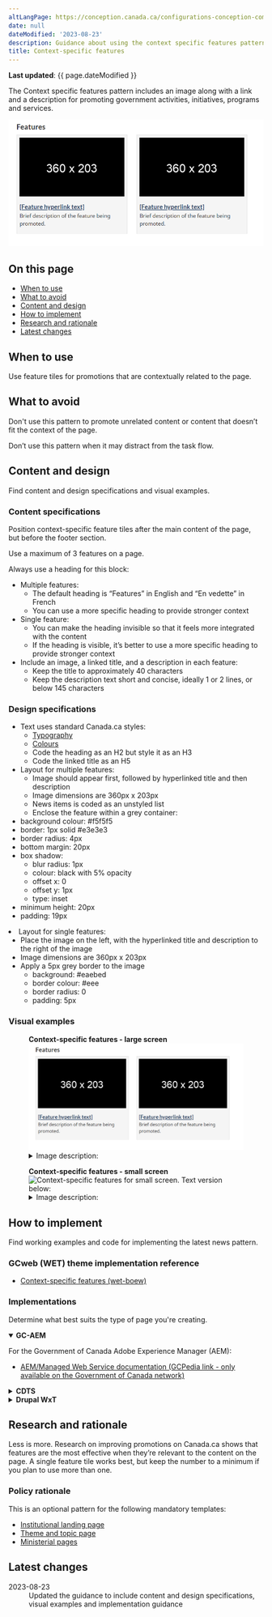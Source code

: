 ```yaml
---
altLangPage: https://conception.canada.ca/configurations-conception-communes/nouveautes.html
date: null
dateModified: '2023-08-23'
description: Guidance about using the context specific features pattern on Canada.ca. 
title: Context-specific features
---
```

<p><strong>Last updated</strong>: {{ page.dateModified }}</p>
<p>The Context specific features pattern includes an image along with a link and a description for promoting government activities, initiatives, programs and services.</p>
<div class="pattern-demo mrgn-tp-lg mrgn-bttm-xl"><img src="../images/contextual-features-en.png" class="img-responsive" alt="" /></div>
<section>
    <h2>On this page</h2>
    <ul>
        <li><a href="#use">When to use</a></li>
        <li><a href="#avoid">What to avoid</a></li>
        <li><a href="#design">Content and design</a></li>
        <li><a href="#implement">How to implement</a></li>
        <li><a href="#research">Research and rationale</a></li>
        <li><a href="#latest">Latest changes</a></li>
    </ul>
</section>
<section>
    <h2 id="use">When to use</h2>
    <p>Use feature tiles for promotions that are contextually related to the page.</p>
</section>
<section>
    <h2 id="avoid">What to avoid</h2>
    <p>Don't use this pattern to promote unrelated content or content that doesn’t fit the context of the page.</p>
    <p>Don’t use this pattern when it may distract from the task flow.</p>
</section>
<section>
    <h2 id="design">Content and design</h2>
    <p>Find content and design specifications and visual examples.</p>
    <h3>Content specifications</h3>
    <p>Position context-specific feature tiles after the main content of the page, but before the footer section.</p>
    <p>Use a maximum of 3 features on a page.</p>
    <p>Always use a heading for this block:</p>
    <ul>
        <li>
            Multiple features:
            <ul>
                <li>The default heading is “Features” in English and “En vedette” in French</li>
                <li>You can use a more specific heading to provide stronger context</li>
            </ul>
        </li>
        <li>
            Single feature:
            <ul>
                <li>You can make the heading invisible so that it feels more integrated with the content</li>
                <li>If the heading is visible, it’s better to use a more specific heading to provide stronger context</li>
            </ul>
        </li>
        <li>
            Include an image, a linked title, and a description in each feature:
            <ul>
                <li>Keep the title to approximately 40 characters</li>
                <li>Keep the description text short and concise, ideally 1 or 2 lines, or below 145 characters</li>
            </ul>
        </li>
    </ul>
    <h3>Design specifications</h3>
    <ul>
        <li>
            Text uses standard Canada.ca styles:
            <ul>
                <li><a href="https://design.canada.ca/styles/typography.html">Typography</a></li>
                <li><a href="https://design.canada.ca/styles/colours.html">Colours</a></li>
                <li>Code the heading as an H2 but style it as an H3</li>
                <li>Code the linked title as an H5</li>
            </ul>
        </li>
        <li>
            Layout for multiple features:
            <ul>
                <li>Image should appear first, followed by hyperlinked title and then description</li>
                <li>Image dimensions are 360px x 203px</li>
                <li>News items is coded as an unstyled list</li>
                <li>Enclose the feature within a grey container:</li>
            </ul>
        </li>
        <li>background colour: #f5f5f5</li>
        <li>border: 1px solid #e3e3e3</li>
        <li>border radius: 4px</li>
        <li>bottom margin: 20px</li>
        <li>
            box shadow:
            <ul>
                <li>blur radius: 1px</li>
                <li>colour: black with 5% opacity</li>
                <li>offset x: 0</li>
                <li>offset y: 1px</li>
                <li>type: inset</li>
            </ul>
        </li>
        <li>minimum height: 20px</li>
        <li>padding: 19px</li>
    </ul>
    <li>
        Layout for single features:
        <ul>
            <li>Place the image on the left, with the hyperlinked title and description to the right of the image</li>
            <li>Image dimensions are 360px x 203px</li>
            <li>
                Apply a 5px grey border to the image
                <ul>
                    <li>background: #eaebed</li>
                    <li>border colour: #eee</li>
                    <li>border radius: 0</li>
                    <li>padding: 5px</li>
                </ul>
            </li>
        </ul>
    </li>
    <h3>Visual examples</h3>
    <div class="pattern-demo mrgn-tp-md mrgn-bttm-md">
        <figure class="mrgn-tp-md mrgn-bttm-lg">
            <figcaption><b>Context-specific features - large screen </b></figcaption>
            <img src="../images/contextual-features-en.png" class="img-responsive" alt="Context-specific features for large screen. Text version below:" />
            <details>
                <summary class="wb-toggle" data-toggle='{"print":"on"}'>Image description:</summary>
                <p>
                    A heading titled “Features” is followed by two feature placeholders in a horizontal row. Each has an image placeholder surrounded by a light grey background. Within the image placeholder are the prescribed image
                    dimensions: 360px x 203px. Below each image placeholder on the grey background is a placeholder hyperlink that reads [Feature hyperlink text]. Underneath is the following placeholder text: Brief description of the
                    feature being promoted.
                </p>
            </details>
        </figure>
    </div>
    <div class="pattern-demo mrgn-tp-md mrgn-bttm-md">
        <figure class="mrgn-tp-md mrgn-bttm-lg">
            <figcaption><b>Context-specific features - small screen </b></figcaption>
            <img src="../images/contextual-features-en-sm.png" class="img-responsive" alt="Context-specific features for small screen. Text version below:" />
            <details>
                <summary class="wb-toggle" data-toggle='{"print":"on"}'>Image description:</summary>
                <p>
                    A heading titled “Features” is followed by two feature placeholders in a vertical row. Each has an image placeholder surrounded by a light grey background. Within the image placeholder are the prescribed image
                    dimensions: 360px x 203px. Below each image placeholder on the grey background is a placeholder hyperlink that reads [Feature hyperlink text]. Underneath is the following placeholder text: Brief description of the
                    feature being promoted.
                </p>
            </details>
        </figure>
    </div>
</section>
<section>
    <h2 id="implement">How to implement</h2>
    <p>Find working examples and code for implementing the latest news pattern.</p>
    <h3>GCweb (WET) theme implementation reference</h3>
    <ul>
        <li><a href="https://wet-boew.github.io/GCWeb/components/gc-features/gc-features-doc-en.html">Context-specific features (wet-boew)</a></li>
    </ul>
    <h3>Implementations</h3>
    <p>Determine what best suits the type of page you're creating.</p>
    <div class="row">
        <div class="col-md-8">
            <div class="wb-tabs mrgn-tp-lg">
                <div class="tabpanels">
                    <details id="004" open="open">
                        <summary><strong>GC-AEM</strong></summary>
                        <p class="mrgn-tp-lg">For the Government of Canada Adobe Experience Manager (AEM):</p>
                        <ul>
                            <li><a href="https://www.gcpedia.gc.ca/wiki/AEM_GC-specific_Documentation_6.5">AEM/Managed Web Service documentation (GCPedia link - only available on the Government of Canada network)</a></li>
                        </ul>
                    </details>
                    <details id="005">
                        <summary><strong>CDTS</strong></summary>
                        <p class="mrgn-tp-lg">For the Centrally Deployed Templates Solution (CDTS):</p>
                        <ul>
                            <li><a href="https://cenw-wscoe.github.io/sgdc-cdts/docs/index-en.html">CDTS documentation</a></li>
                        </ul>
                    </details>
                    <details id="006">
                        <summary><strong>Drupal WxT</strong></summary>
                        <p class="mrgn-tp-lg">For Drupal WxT:</p>
                        <ul>
                            <li><a href="https://drupalwxt.github.io/en/">Drupal WxT documentation</a></li>
                        </ul>
                    </details>
                </div>
            </div>
        </div>
    </div>
</section>
<section>
    <h2 id="research">Research and rationale</h2>
    <p>
        Less is more. Research on improving promotions on Canada.ca shows that features are the most effective when they’re relevant to the content on the page. A single feature tile works best, but keep the number to a minimum if you plan
        to use more than one.
    </p>
    <h3>Policy rationale</h3>
    <p>This is an optional pattern for the following mandatory templates:</p>
    <ul>
        <li><a href="">Institutional landing page</a></li>
        <li><a href="">Theme and topic page</a></li>
        <li><a href="">Ministerial pages</a></li>
    </ul>
</section>
<section>
    <h2 id="latest">Latest changes</h2>
    <dl class="dl-horizontal">
        <dt>
            <time datetime="2023-08-13" class="link-muted">2023-08-23</time>
        </dt>
        <dd>Updated the guidance to include content and design specifications, visual examples and implementation guidance</dd>
    </dl>
</section>